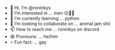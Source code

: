 - 👋 Hi, I’m @roninkys
- 👀 I’m interested in ... men 😌🏳️‍🌈
- 🌱 I’m currently learning ... python
- 💞️ I’m looking to collaborate on ... animal jam shii
- 📫 How to reach me ... roninkys on discord
- 😄 Pronouns: ... he/him
- ⚡ Fun fact: ... gay

<!---
roninkys/roninkys is a ✨ special ✨ repository because its `README.md` (this file) appears on your GitHub profile.
You can click the Preview link to take a look at your changes.
--->
